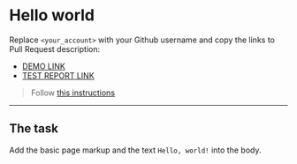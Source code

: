 # Hello world

Replace `<your_account>` with your Github username and copy the links to Pull Request description:

- [DEMO LINK](https://yurii-shkrobut-m.github.io/layout_hello-world/)
- [TEST REPORT LINK](https://yurii-shkrobut-m.github.io/layout_hello-world/report/html_report/)

> Follow [this instructions](https://mate-academy.github.io/layout_task-guideline/#how-to-solve-the-layout-tasks-on-github)

---

## The task

Add the basic page markup and the text `Hello, world!` into the body.

